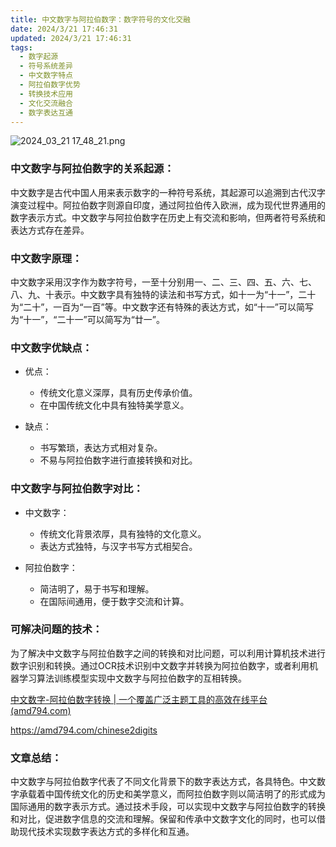 ```yaml
---
title: 中文数字与阿拉伯数字：数字符号的文化交融
date: 2024/3/21 17:46:31
updated: 2024/3/21 17:46:31
tags:
  - 数字起源
  - 符号系统差异
  - 中文数字特点
  - 阿拉伯数字优势
  - 转换技术应用
  - 文化交流融合
  - 数字表达互通
---
```



<img src="https://static.amd794.com/blog/images/2024_03_21 17_48_21.png@blog" title="2024_03_21 17_48_21.png" alt="2024_03_21 17_48_21.png"/>

### 中文数字与阿拉伯数字的关系起源：

中文数字是古代中国人用来表示数字的一种符号系统，其起源可以追溯到古代汉字演变过程中。阿拉伯数字则源自印度，通过阿拉伯传入欧洲，成为现代世界通用的数字表示方式。中文数字与阿拉伯数字在历史上有交流和影响，但两者符号系统和表达方式存在差异。

### 中文数字原理：

中文数字采用汉字作为数字符号，一至十分别用一、二、三、四、五、六、七、八、九、十表示。中文数字具有独特的读法和书写方式，如十一为“十一”，二十为“二十”，一百为“一百”等。中文数字还有特殊的表达方式，如“十一”可以简写为“十一”，“二十一”可以简写为“廿一”。

### 中文数字优缺点：

- 优点：

    - 传统文化意义深厚，具有历史传承价值。
    - 在中国传统文化中具有独特美学意义。

- 缺点：

    - 书写繁琐，表达方式相对复杂。
    - 不易与阿拉伯数字进行直接转换和对比。

### 中文数字与阿拉伯数字对比：

- 中文数字：

    - 传统文化背景浓厚，具有独特的文化意义。
    - 表达方式独特，与汉字书写方式相契合。

- 阿拉伯数字：

    - 简洁明了，易于书写和理解。
    - 在国际间通用，便于数字交流和计算。

### 可解决问题的技术：

为了解决中文数字与阿拉伯数字之间的转换和对比问题，可以利用计算机技术进行数字识别和转换。通过OCR技术识别中文数字并转换为阿拉伯数字，或者利用机器学习算法训练模型实现中文数字与阿拉伯数字的互相转换。

[中文数字-阿拉伯数字转换 | 一个覆盖广泛主题工具的高效在线平台(amd794.com)](https://amd794.com/chinese2digits)

https://amd794.com/chinese2digits

### 文章总结：

中文数字与阿拉伯数字代表了不同文化背景下的数字表达方式，各具特色。中文数字承载着中国传统文化的历史和美学意义，而阿拉伯数字则以简洁明了的形式成为国际通用的数字表示方式。通过技术手段，可以实现中文数字与阿拉伯数字的转换和对比，促进数字信息的交流和理解。保留和传承中文数字文化的同时，也可以借助现代技术实现数字表达方式的多样化和互通。